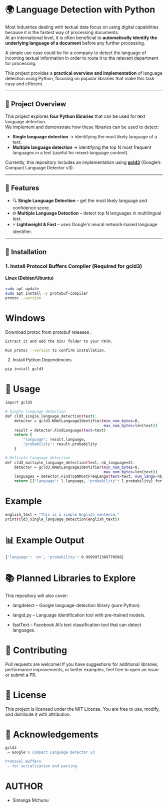 # 🌍 Language Detection with Python

Most industries dealing with textual data focus on using digital capabilities because it is the fastest way of processing documents.  
At an international level, it is often beneficial to **automatically identify the underlying language of a document** before any further processing.  

A simple use case could be for a company to detect the language of incoming textual information in order to route it to the relevant department for processing.  

This project provides a **practical overview and implementation** of language detection using Python, focusing on popular libraries that make this task easy and efficient.

---

## 📌 Project Overview

This project explores **four Python libraries** that can be used for text language detection.  
We implement and demonstrate how these libraries can be used to detect:

- **Single language detection** → identifying the most likely language of a text.
- **Multiple language detection** → identifying the top N most frequent languages in a text (useful for mixed-language content).

Currently, this repository includes an implementation using **[gcld3](https://pypi.org/project/gcld3/)** (Google’s Compact Language Detector v3).

---

## 🚀 Features

- 🔍 **Single Language Detection** – get the most likely language and confidence score.
- 🌐 **Multiple Language Detection** – detect top N languages in multilingual text.
- ⚡ **Lightweight & Fast** – uses Google's neural network-based language identifier.

---

## 📂 Installation

### 1. Install Protocol Buffers Compiler (Required for gcld3)

#### Linux (Debian/Ubuntu)
```bash
sudo apt update
sudo apt install -y protobuf-compiler
protoc --version
```

# Windows

Download protoc from protobuf releases
.
```bash
Extract it and add the bin/ folder to your PATH.

Run protoc --version to confirm installation.
```
2. Install Python Dependencies
```bash
pip install gcld3
```
# 📝 Usage

```bash
import gcld3

# Single language detection
def cld3_single_language_detection(text):
    detector = gcld3.NNetLanguageIdentifier(min_num_bytes=0,
                                            max_num_bytes=len(text))
    result = detector.FindLanguage(text=text)
    return {
        "language": result.language,
        "probability": result.probability
    }

# Multiple language detection
def cld3_multiple_language_detection(text, nb_language=2):
    detector = gcld3.NNetLanguageIdentifier(min_num_bytes=0,
                                            max_num_bytes=len(text))
    languages = detector.FindTopNMostFreqLangs(text=text, num_langs=nb_language)
    return [{"language": l.language, "probability": l.probability} for l in languages]
```
# Example

```bash
english_text = "This is a simple English sentence."
print(cld3_single_language_detection(english_text))
```
# 📊 Example Output

```bash
{'language': 'en', 'probability': 0.9999971389770508}

```
# 📚 Planned Libraries to Explore

This repository will also cover:

- langdetect – Google language-detection library (pure Python).

- langid.py – Language identification tool with pre-trained models.

- fastText – Facebook AI’s text classification tool that can detect languages.

# 🤝 Contributing

Pull requests are welcome!
If you have suggestions for additional libraries, performance improvements, or better examples, feel free to open an issue or submit a PR.

# 📜 License

This project is licensed under the MIT License.
You are free to use, modify, and distribute it with attribution.

# 🙌 Acknowledgements
```bash
gcld3
 – Google's Compact Language Detector v3

Protocol Buffers
 – for serialization and parsing
 ```

 # AUTHOR
 - Simanga Mchunu